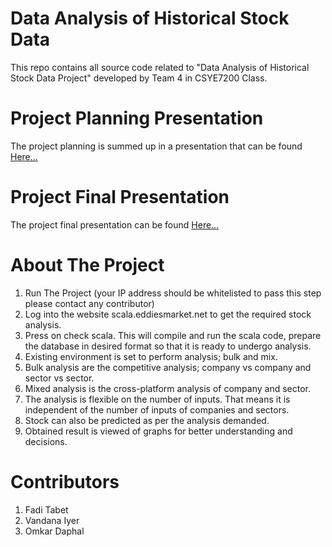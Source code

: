 # Data Analysis of Historical Stock Data
This repo contains all source code related to "Data Analysis of Historical Stock Data Project" developed by Team 4 in CSYE7200 Class.


# Project Planning Presentation
The project planning is summed up in a presentation that can be found <a target="_blank" href="https://github.com/tabet-f/Analysis-of-Historical-Stock-Data/tree/master/Presentation">Here...</a>


# Project Final Presentation
The project final presentation can be found <a target="_blank" href="https://github.com/tabet-f/Analysis-of-Historical-Stock-Data/tree/master/Presentation">Here...</a>


# About The Project
1)	Run The Project (your IP address should be whitelisted to pass this step please contact any contributor)
2)	Log into the website scala.eddiesmarket.net to get the required stock analysis.
3)	Press on check scala. This will compile and run the scala code, prepare the database in desired format so that it is ready to undergo analysis.
4)	Existing environment is set to perform analysis; bulk and mix.
5)	Bulk analysis are the competitive analysis; company vs company and sector vs sector.
6)	Mixed analysis is the cross-platform analysis of company and sector.
7)	The analysis is flexible on the number of inputs. That means it is independent of the number of inputs of companies and sectors.
8)	Stock can also be predicted as per the analysis demanded.
9)	Obtained result is viewed of graphs for better understanding and decisions. 


# Contributors
1. Fadi Tabet
2. Vandana Iyer
3. Omkar Daphal



